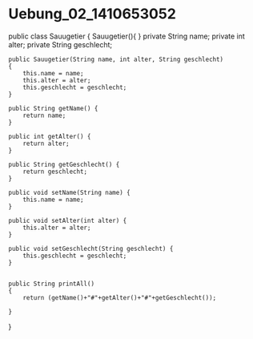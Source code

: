 # Uebung_02_1410653052

public class Sauugetier 
{
    Sauugetier(){ }
    private String name;
    private int alter;
    private String geschlecht;

    public Sauugetier(String name, int alter, String geschlecht) 
    {
        this.name = name;
        this.alter = alter;
        this.geschlecht = geschlecht;
    }

    public String getName() {
        return name;
    }

    public int getAlter() {
        return alter;
    }

    public String getGeschlecht() {
        return geschlecht;
    }

    public void setName(String name) {
        this.name = name;
    }

    public void setAlter(int alter) {
        this.alter = alter;
    }

    public void setGeschlecht(String geschlecht) {
        this.geschlecht = geschlecht;
    }
    
    
    public String printAll()
    {
        return (getName()+"#"+getAlter()+"#"+getGeschlecht());
        
    }
    
}
